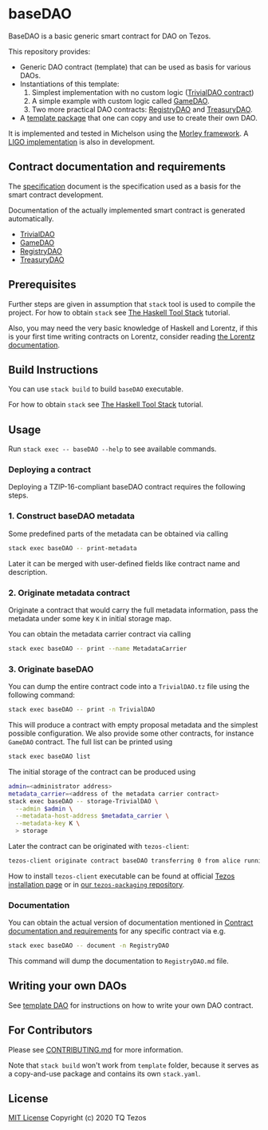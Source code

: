 # baseDAO

BaseDAO is a basic generic smart contract for DAO on Tezos.

This repository provides:
* Generic DAO contract (template) that can be used as basis for various DAOs.
* Instantiations of this template:
  1. Simplest implementation with no custom logic ([TrivialDAO contract](./src/Lorentz/Contracts/TrivialDAO.hs))
  2. A simple example with custom logic called [GameDAO](./src/Lorentz/Contracts/GameDAO.hs).
  3. Two more practical DAO contracts: [RegistryDAO](./src/Lorentz/Contracts/RegistryDAO.hs) and [TreasuryDAO](./src/Lorentz/Contracts/TreasuryDAO.hs).
* A [template package](./template) that one can copy and use to create their own DAO.

It is implemented and tested in Michelson using the [Morley framework](https://gitlab.com/morley-framework/morley). A [LIGO implementation](https://github.com/tqtezos/baseDAO/pull/99) is also in development.

## Contract documentation and requirements

The [specification](docs/specification.md) document is the specification used as a basis for the smart contract development.

Documentation of the actually implemented smart contract is generated automatically.
* [TrivialDAO](https://github.com/tqtezos/baseDAO/blob/autodoc/master/TrivialDAO.md)
* [GameDAO](https://github.com/tqtezos/baseDAO/blob/autodoc/master/GameDAO.md)
* [RegistryDAO](https://github.com/tqtezos/baseDAO/blob/autodoc/master/RegistryDAO.md)
* [TreasuryDAO](https://github.com/tqtezos/baseDAO/blob/autodoc/master/TreasuryDAO.md)

## Prerequisites

Further steps are given in assumption that `stack` tool is used to compile the project.
For how to obtain `stack` see [The Haskell Tool Stack](https://docs.haskellstack.org/en/stable/README/) tutorial.

Also, you may need the very basic knowledge of Haskell and Lorentz, if this is your first time writing contracts on Lorentz, consider reading [the Lorentz documentation](https://gitlab.com/morley-framework/morley/-/blob/1fdefdb8c081235971cacc002b6704b709349d5c/code/lorentz/README.md).

## Build Instructions

You can use `stack build` to build `baseDAO` executable.

For how to obtain `stack` see [The Haskell Tool Stack](https://docs.haskellstack.org/en/stable/README/) tutorial.

## Usage

Run `stack exec -- baseDAO --help` to see available commands.

### Deploying a contract

Deploying a TZIP-16-compliant baseDAO contract requires the following steps.

### 1. Construct baseDAO metadata

Some predefined parts of the metadata can be obtained via calling

```sh
stack exec baseDAO -- print-metadata
```

Later it can be merged with user-defined fields like contract name and description.

### 2. Originate metadata contract

Originate a contract that would carry the full metadata information, pass the metadata under some key `K` in initial storage map.

You can obtain the metadata carrier contract via calling

```sh
stack exec baseDAO -- print --name MetadataCarrier
```

### 3. Originate baseDAO

You can dump the entire contract code into a `TrivialDAO.tz` file using the following command:

```sh
stack exec baseDAO -- print -n TrivialDAO
```

This will produce a contract with empty proposal metadata and the simplest possible configuration.
We also provide some other contracts, for instance `GameDAO` contract.
The full list can be printed using

```sh
stack exec baseDAO list
```

The initial storage of the contract can be produced using


```sh
admin=<administrator address>
metadata_carrier=<address of the metadata carrier contract>
stack exec baseDAO -- storage-TrivialDAO \
  --admin $admin \
  --metadata-host-address $metadata_carrier \
  --metadata-key K \
  > storage
```

Later the contract can be originated with `tezos-client`:

```sh
tezos-client originate contract baseDAO transferring 0 from alice running BaseDAO.tz --init "$(<storage)" --burn-cap 17.0
```

How to install `tezos-client` executable can be found at official [Tezos installation page](http://tezos.gitlab.io/introduction/howtoget.html) or in [our `tezos-packaging` repository](https://github.com/serokell/tezos-packaging).

### Documentation

You can obtain the actual version of documentation mentioned in [Contract documentation and requirements](#contract-documentation-and-requirements) for any specific contract via e.g.

```sh
stack exec baseDAO -- document -n RegistryDAO
```

This command will dump the documentation to `RegistryDAO.md` file.

## Writing your own DAOs

See [template DAO](./template) for instructions on how to write your own DAO contract.

## For Contributors

Please see [CONTRIBUTING.md](.github/CONTRIBUTING.md) for more information.

Note that `stack build` won't work from `template` folder, because it serves as a copy-and-use package and contains its own `stack.yaml`.

## License

[MIT License](./LICENSE) Copyright (c) 2020 TQ Tezos
